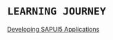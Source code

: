 # **`LEARNING JOURNEY`**

[Developing SAPUI5 Applications](https://learning.sap.com/learning-journey/develop-sapui5-applications)
